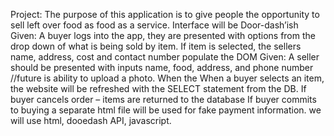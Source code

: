 Project: The purpose of this application is to give people the opportunity to sell left over food as food as a service. Interface will be Door-dash’ish
Given: A buyer logs into the app, they are presented with options from the drop down of what is being sold by item. If item is selected, the sellers name, address, cost and contact number populate the DOM
Given: A seller should be presented with inputs name, food, address, and phone number
//future is ability to upload a photo. When the
When a buyer selects an item, the website will be refreshed with the SELECT statement from the DB.
If buyer cancels order – items are returned to the database
If buyer commits to buying a separate html file will be used for fake payment information.
we will use html, dooedash API, javascript. 
